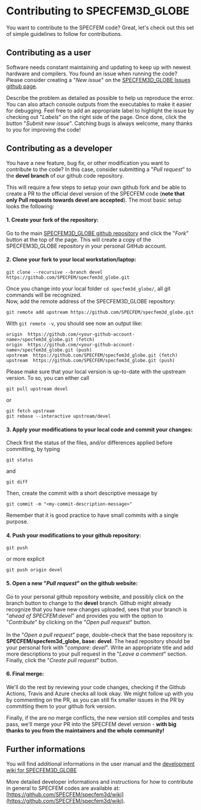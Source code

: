 # Contributing to SPECFEM3D_GLOBE

You want to contribute to the SPECFEM code? Great, let's check out this set of simple guidelines to follow for contributions.

## Contributing as a user

Software needs constant maintaining and updating to keep up with newest hardware and compilers.
You found an issue when running the code? Please consider creating a "*New issue*" on the [SPECFEM3D_GLOBE Issues github page](https://github.com/SPECFEM/specfem3d_globe/issues). 

Describe the problem as detailed as possible to help us reproduce the error. You can also attach console outputs from the executables to make it easier for debugging. Feel free to add an appropriate label to highlight the issue by checking out "*Labels*" on the right side of the page. Once done, click the button "*Submit new issue*". Catching bugs is always welcome, many thanks to you for improving the code!

## Contributing as a developer

You have a new feature, bug fix, or other modification you want to contribute to the code? In this case, consider submitting a "*Pull request*" to the **devel branch** of our github code repository. 

This will require a few steps to setup your own github fork and be able to create a PR to the official devel version of the SPECFEM code (**note that only Pull requests towards devel are accepted**). The most basic setup looks the following:

#### 1. Create your fork of the repository:
Go to the main [SPECFEM3D_GLOBE github repository](https://github.com/SPECFEM/specfem3d_globe) and click the "*Fork*" button at the top of the page. This will create a copy of the SPECFEM3D_GLOBE repository in your personal GitHub account.

#### 2. Clone your fork to your local workstation/laptop:
```
git clone --recursive --branch devel https://github.com/SPECFEM/specfem3d_globe.git
```
Once you change into your local folder `cd specfem3d_globe/`, all git commands will be recognized.  
Now, add the remote address of the SPECFEM3D_GLOBE repository:
```
git remote add upstream https://github.com/SPECFEM/specfem3d_globe.git
```
With `git remote -v`, you should see now an output like:
```
origin  https://github.com/<your-github-account-name>/specfem3d_globe.git (fetch)
origin  https://github.com/<your-github-account-name>/specfem3d_globe.git (push)
upstream  https://github.com/SPECFEM/specfem3d_globe.git (fetch)
upstream  https://github.com/SPECFEM/specfem3d_globe.git (push)
```
Please make sure that your local version is up-to-date with the upstream version. To so, you can either call 
```
git pull upstream devel
```
or
```
git fetch upstream
git rebase --interactive upstream/devel
```

#### 3. Apply your modifications to your local code and commit your changes:
Check first the status of the files, and/or differences applied before committing, by typing
```
git status
```
and
```
git diff
```
Then, create the commit with a short descriptive message by
```
git commit -m "<my-commit-description-message>"
```
Remember that it is good practice to have small commits with a single purpose.

#### 4. Push your modifications to your github repository:
```
git push
```
or more explicit
```
git push origin devel
```

#### 5. Open a new "*Pull request*" on the github website:
Go to your personal github repository website, and possibly click on the branch button to change to the **devel** branch. 
Github might already recognize that you have new changes uploaded, sees that your branch is "*ahead of SPECFEM:devel*" and provides you with the option to "*Contribute*" by clicking on the "*Open pull request*" button.<br><br>
In the "*Open a pull request*" page, double-check that the base repository is: **SPECFEM/specfem3d_globe, base: devel**. The head repository should be your personal fork with "*compare: devel*". Write an appropriate title and add more descriptions to your pull request in the "*Leave a comment*" section. Finally, click the "*Create pull request*" button.

#### 6. Final merge:
We'll do the rest by reviewing your code changes, checking if the Github Actions, Travis and Azure checks all look okay. We might follow up with you by commenting on the PR, as you can still fix smaller issues in the PR by committing them to your github fork version.<br>

Finally, if the are no merge conflicts, the new version still compiles and tests pass, we'll merge your PR into the SPECFEM devel version - **with big thanks to you from the maintainers and the whole community!**


## Further informations

You will find additional informations in the user manual and the [development wiki for SPECFEM3D_GLOBE](https://github.com/SPECFEM/specfem3d_globe/wiki)


More detailed developer informations and instructions for how to contribute in general to SPECFEM codes are available at:<br>
[https://github.com/SPECFEM/specfem3d/wiki](https://github.com/SPECFEM/specfem3d/wiki).

